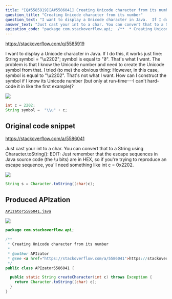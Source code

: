 ```yaml
---
title: "[Q#5585919][A#5586041] Creating Unicode character from its number"
question_title: "Creating Unicode character from its number"
question_text: "I want to display a Unicode character in Java.  If I do this, it works just fine: String symbol = \"\\u2202\"; symbol is equal to \"∂\".  That's what I want. The problem is that I know the Unicode number and need to create the Unicode symbol from that.  I tried (to me) the obvious thing: However, in this case, symbol is equal to \"\\u2202\".  That's not what I want. How can I construct the symbol if I know its Unicode number (but only at run-time---I can't hard-code it in like the first example)?"
answer_text: "Just cast your int to a char. You can convert that to a String using Character.toString(): EDIT: Just remember that the escape sequences in Java source code (the \\u bits) are in HEX, so if you're trying to reproduce an escape sequence, you'll need something like int c = 0x2202."
apization_code: "package com.stackoverflow.api;  /**  * Creating Unicode character from its number  *  * @author APIzator  * @see <a href=\"https://stackoverflow.com/a/5586041\">https://stackoverflow.com/a/5586041</a>  */ public class APIzator5586041 {    public static String createCharacter(int c) throws Exception {     return Character.toString((char) c);   } }"
---
```


https://stackoverflow.com/q/5585919

I want to display a Unicode character in Java.  If I do this, it works just fine:
String symbol = &quot;\u2202&quot;;
symbol is equal to &quot;∂&quot;.  That&#x27;s what I want.
The problem is that I know the Unicode number and need to create the Unicode symbol from that.  I tried (to me) the obvious thing:
However, in this case, symbol is equal to &quot;\u2202&quot;.  That&#x27;s not what I want.
How can I construct the symbol if I know its Unicode number (but only at run-time---I can&#x27;t hard-code it in like the first example)?


<div class="code-logo"><img src="/stackoverflow.png" /></div>

```java
int c = 2202;
String symbol =  "\\u" + c;
```


## Original code snippet

https://stackoverflow.com/a/5586041

Just cast your int to a char. You can convert that to a String using Character.toString():
EDIT:
Just remember that the escape sequences in Java source code (the \u bits) are in HEX, so if you&#x27;re trying to reproduce an escape sequence, you&#x27;ll need something like int c = 0x2202.

<div class="code-logo"><img src="/stackoverflow.png" /></div>

```java
String s = Character.toString((char)c);
```

## Produced APIzation

[`APIzator5586041.java`](https://github.com/blind-papers/apization-temp-data/raw/main/search/APIzator5586041.java)

<div class="code-logo"><img src="/apizator.png" /></div>

```java
package com.stackoverflow.api;

/**
 * Creating Unicode character from its number
 *
 * @author APIzator
 * @see <a href="https://stackoverflow.com/a/5586041">https://stackoverflow.com/a/5586041</a>
 */
public class APIzator5586041 {

  public static String createCharacter(int c) throws Exception {
    return Character.toString((char) c);
  }
}

```